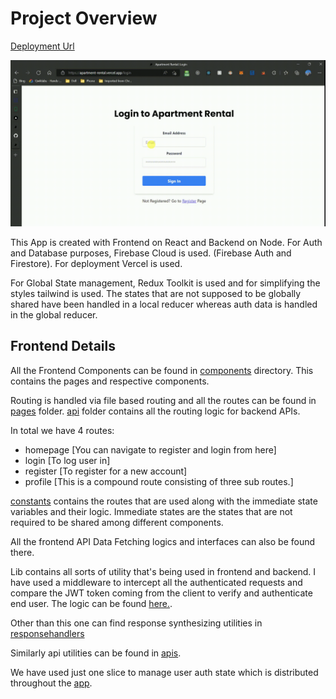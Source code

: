 # Project Overview

[Deployment Url](https://apartment-rental.vercel.app/)

![Demo Gif](readme_assets/demo_gif.gif)

This App is created with Frontend on React and Backend on Node. For Auth and Database purposes, Firebase Cloud is used. (Firebase Auth and Firestore). For deployment Vercel is used.

For Global State management, Redux Toolkit is used and for simplifying the styles tailwind is used. The states that are not supposed to be globally shared have been handled in a local reducer whereas auth data is handled in the global reducer.

## Frontend Details

All the Frontend Components can be found in [components](components/) directory. This contains the pages and respective components.

Routing is handled via file based routing and all the routes can be found in [pages](pages/) folder. [api](pages/api/) folder contains all the routing logic for backend APIs.

In total we have 4 routes:

- homepage [You can navigate to register and login from here]
- login [To log user in]
- register [To register for a new account]
- profile [This is a compound route consisting of three sub routes.]

[constants](constants/) contains the routes that are used along with the immediate state variables and their logic. Immediate states are the states that are not required to be shared among different components.

All the frontend API Data Fetching logics and interfaces can also be found there.

Lib contains all sorts of utility that's being used in frontend and backend. I have used a middleware to intercept all the authenticated requests and compare the JWT token coming from the client to verify and authenticate end user. The logic can be found [here.](lib/backend/middleware/withUserProtect.ts).

Other than this one can find response synthesizing utilities in [responsehandlers](lib/backend/responsehandlers)

Similarly api utilities can be found in [apis](lib/backend/apis).

We have used just one slice to manage user auth state which is distributed throughout the [app](redux/slices/posts.ts).

